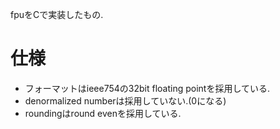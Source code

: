 fpuをCで実装したもの.

仕様
====

* フォーマットはieee754の32bit floating pointを採用している.
* denormalized numberは採用していない.(0になる)
* roundingはround evenを採用している.
